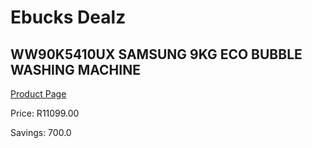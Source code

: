 
# Ebucks Dealz
## WW90K5410UX SAMSUNG 9KG ECO BUBBLE WASHING MACHINE
[Product Page](https://www.ebucks.com/web/shop/productSelected.do?prodId=1090113501&catId=704981826)

Price: R11099.00

Savings: 700.0


	